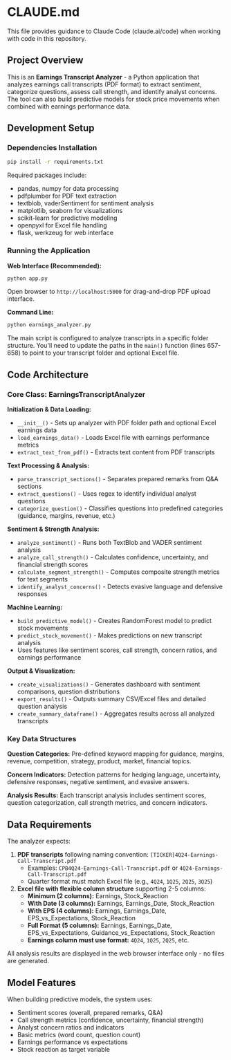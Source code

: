 # CLAUDE.md

This file provides guidance to Claude Code (claude.ai/code) when working with code in this repository.

## Project Overview

This is an **Earnings Transcript Analyzer** - a Python application that analyzes earnings call transcripts (PDF format) to extract sentiment, categorize questions, assess call strength, and identify analyst concerns. The tool can also build predictive models for stock price movements when combined with earnings performance data.

## Development Setup

### Dependencies Installation
```bash
pip install -r requirements.txt
```

Required packages include:
- pandas, numpy for data processing
- pdfplumber for PDF text extraction  
- textblob, vaderSentiment for sentiment analysis
- matplotlib, seaborn for visualizations
- scikit-learn for predictive modeling
- openpyxl for Excel file handling
- flask, werkzeug for web interface

### Running the Application

**Web Interface (Recommended):**
```bash
python app.py
```
Open browser to `http://localhost:5000` for drag-and-drop PDF upload interface.

**Command Line:**
```bash
python earnings_analyzer.py
```
The main script is configured to analyze transcripts in a specific folder structure. You'll need to update the paths in the `main()` function (lines 657-658) to point to your transcript folder and optional Excel file.

## Code Architecture

### Core Class: EarningsTranscriptAnalyzer

**Initialization & Data Loading:**
- `__init__()` - Sets up analyzer with PDF folder path and optional Excel earnings data
- `load_earnings_data()` - Loads Excel file with earnings performance metrics
- `extract_text_from_pdf()` - Extracts text content from PDF transcripts

**Text Processing & Analysis:**
- `parse_transcript_sections()` - Separates prepared remarks from Q&A sections
- `extract_questions()` - Uses regex to identify individual analyst questions
- `categorize_question()` - Classifies questions into predefined categories (guidance, margins, revenue, etc.)

**Sentiment & Strength Analysis:**
- `analyze_sentiment()` - Runs both TextBlob and VADER sentiment analysis
- `analyze_call_strength()` - Calculates confidence, uncertainty, and financial strength scores
- `calculate_segment_strength()` - Computes composite strength metrics for text segments
- `identify_analyst_concerns()` - Detects evasive language and defensive responses

**Machine Learning:**
- `build_predictive_model()` - Creates RandomForest model to predict stock movements
- `predict_stock_movement()` - Makes predictions on new transcript analysis
- Uses features like sentiment scores, call strength, concern ratios, and earnings performance

**Output & Visualization:**
- `create_visualizations()` - Generates dashboard with sentiment comparisons, question distributions
- `export_results()` - Outputs summary CSV/Excel files and detailed question analysis
- `create_summary_dataframe()` - Aggregates results across all analyzed transcripts

### Key Data Structures

**Question Categories:** Pre-defined keyword mapping for guidance, margins, revenue, competition, strategy, product, market, financial topics.

**Concern Indicators:** Detection patterns for hedging language, uncertainty, defensive responses, negative sentiment, and evasive answers.

**Analysis Results:** Each transcript analysis includes sentiment scores, question categorization, call strength metrics, and concern indicators.

## Data Requirements

The analyzer expects:
1. **PDF transcripts** following naming convention: `[TICKER]4Q24-Earnings-Call-Transcript.pdf`
   - Examples: `CPB4Q24-Earnings-Call-Transcript.pdf` or `4Q24-Earnings-Call-Transcript.pdf`
   - Quarter format must match Excel file (e.g., `4Q24`, `1Q25`, `2Q25`, `3Q25`)
2. **Excel file with flexible column structure** supporting 2-5 columns:
   - **Minimum (2 columns):** Earnings, Stock_Reaction
   - **With Date (3 columns):** Earnings, Earnings_Date, Stock_Reaction  
   - **With EPS (4 columns):** Earnings, Earnings_Date, EPS_vs_Expectations, Stock_Reaction
   - **Full Format (5 columns):** Earnings, Earnings_Date, EPS_vs_Expectations, Guidance_vs_Expectations, Stock_Reaction
   - **Earnings column must use format:** `4Q24`, `1Q25`, `2Q25`, etc.

All analysis results are displayed in the web browser interface only - no files are generated.

## Model Features

When building predictive models, the system uses:
- Sentiment scores (overall, prepared remarks, Q&A)
- Call strength metrics (confidence, uncertainty, financial strength)
- Analyst concern ratios and indicators  
- Basic metrics (word count, question count)
- Earnings performance vs expectations
- Stock reaction as target variable